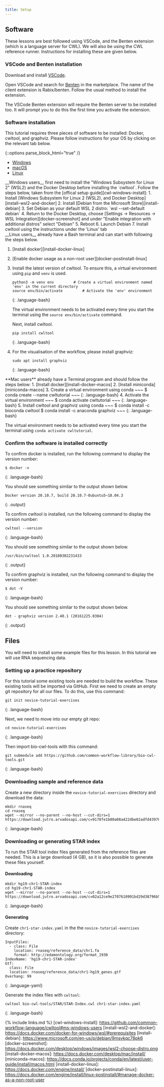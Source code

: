 ```yaml
---
title: Setup
---
```


## Software

These lessons are best followed using VSCode, and the Benten extension (which is a language server for CWL). We will also be using the CWL reference runner. Instructions for installing these are given below.

### VSCode and Benten installation

Download and install [VSCode](https://code.visualstudio.com/).

Open VSCode and search for [Benten](https://marketplace.visualstudio.com/items?itemName=sbg-rabix.benten-cwl) in the marketplace. The name of the client extension is Rabix/benten. Follow the usual method to install the extension.

The VSCode Benten extension will require the Benten server to be installed too. It will prompt you to do this the first time you activate the extension.

### Software installation
This tutorial requires three pieces of software to be installed: Docker, cwltool, and graphviz.
Please follow instructions for your OS by clicking on the relevant tab below.

{::options parse_block_html="true" /}
<div>
<ul class="nav nav-tabs nav-justified" role="tablist">
<li role="presentation" class="active"><a data-os="windows" href="#windows" aria-controls="Windows"
role="tab" data-toggle="tab">Windows</a></li>
<li role="presentation"><a data-os="macos" href="#macos" aria-controls="macOS" role="tab"
data-toggle="tab">macOS</a></li>
<li role="presentation"><a data-os="linux" href="#linux" aria-controls="Linux" role="tab"
data-toggle="tab">Linux</a></li>
</ul>

<div class="tab-content">
<article role="tabpanel" class="tab-pane active" id="windows">
__Windows users__ first need to install the "Windows Subsystem for Linux 2" (WSL2) and the Docker Desktop before installing the `cwltool`.
Follow the steps below, taken from the [offical setup guide][cwl-windows-install]:
1. Install [Windows Subsystem for Linux 2 (WSL2), and Docker Desktop][install-wsl2-and-docker]
2. Install [Debian from the Microsoft Store][install-debian]
3. Set Debian as your default WSL 2 distro: `wsl --set-default debian`
4. Return to the Docker Desktop, choose [Settings → Resources → WSL Integration][docker-screenshot] and under "Enable integration with additional distros" select "Debian"
5. Reboot
6. Launch Debian
7. Install cwltool using the instructions under the 'Linux' tab
</article>

<article role="tabpanel" class="tab-pane" id="linux">
__Linux users__ already have a Bash terminal and can start with following the steps below.

1. [Install docker][install-docker-linux]
2. [Enable docker usage as a non-root user][docker-postinstall-linux]
3. Install the latest version of cwltool. To ensure this, a virtual environment using `pip` and `venv` is used.
    ~~~
    python3 -m venv env			# Create a virtual environment named 'env' in the current directory
    source env/bin/activate			# Activate the 'env' environment
    ~~~
    {: .language-bash}

    The virtual environment needs to be activated every time you start the terminal using the `source env/bin/activate` command.

    Next, install cwltool.

    ~~~
    pip install cwltool
    ~~~
    {: .language-bash}

4.  For the visualisation of the workflow, please install graphviz:
    ~~~
    sudo apt install graphviz
    ~~~
    {: .language-bash}

</article>

<article role="tabpanel" class="tab-pane" id="macos">
**Mac users** already have a Terminal program and should follow the steps below:
1. [Install docker][install-docker-macos]
2. [Install miniconda][miniconda-macos]
3. Create a virtual environment using conda
    ~~~
    $ conda create --name cwltutorial
    ~~~
    {: .language-bash}
4. Activate the virtual environment
    ~~~
    $ conda activate cwltutorial
    ~~~
    {: .language-bash}
5. Install cwltool and graphviz using conda
    ~~~
    $ conda install -c bioconda cwltool
    $ conda install -c anaconda graphviz
    ~~~
    {: .language-bash}

The virtual environment needs to be activated every time you start the terminal using `conda activate cwltutorial`.
</article>
</div>
</div>

### Confirm the software is installed correctly
To confirm docker is installed, run the following command to display the version number:
~~~
$ docker -v
~~~
{: .language-bash}

You should see something similar to the output shown below.
~~~
Docker version 20.10.7, build 20.10.7-0ubuntu5~18.04.3
~~~
{: .output}

To confirm cwltool is installed, run the following command to display the version number:
~~~
cwltool --version
~~~
{: .language-bash}

You should see something similar to the output shown below.
~~~
/usr/bin/cwltool 1.0.20180302231433
~~~
{: .output}

To confirm graphviz is installed, run the following command to display the version number:
~~~
$ dot -V
~~~
{: .language-bash}

You should see something similar to the output shown below.
~~~
dot - graphviz version 2.40.1 (20161225.0304)
~~~
{: .output}


## Files

You will need to install some example files for this lesson. In this tutorial we will use RNA sequencing data.

### Setting up a practice repository
For this tutorial some existing tools are needed to build the workflow. These existing tools will be imported via GitHub.
First we need to create an empty git repository for all our files. To do this, use this command:
~~~
git init novice-tutorial-exercises
~~~
{: .language-bash}

Next, we need to move into our empty git repo:

~~~
cd novice-tutorial-exercises
~~~
{: .language-bash}

Then import bio-cwl-tools with this command:
~~~
git submodule add https://github.com/common-workflow-library/bio-cwl-tools.git
~~~
{: .language-bash}

### Downloading sample and reference data
Create a new directory inside the `novice-tutorial-exercises` directory and download the data:
~~~
mkdir rnaseq
cd rnaseq
wget --mirror --no-parent --no-host --cut-dirs=1 https://download.jutro.arvadosapi.com/c=9178fe1b80a08a422dbe02adfd439764+925/
~~~
{: .language-bash}

### Downloading or generating STAR index
To run the STAR tool index files generated from the reference files are needed.
This is a large download (4 GB), so it is also possible to generate these files yourself.

#### Downloading
~~~
mkdir hg19-chr1-STAR-index
cd hg19-chr1-STAR-index
wget --mirror --no-parent --no-host --cut-dirs=1 https://download.jutro.arvadosapi.com/c=02a12ce9e2707610991bd29d38796b57+2912/
~~~
{: .language-bash}

#### Generating
Create `chr1-star-index.yaml` in the the `novice-tutorial-exercises` directory:
~~~
InputFiles:
  - class: File
    location: rnaseq/reference_data/chr1.fa
    format: http://edamontology.org/format_1930
IndexName: 'hg19-chr1-STAR-index'
Gtf:
  class: File
  location: rnaseq/reference_data/chr1-hg19_genes.gtf
Overhang: 99
~~~
{: .language-yaml}

Generate the index files with `cwltool`:
~~~
cwltool bio-cwl-tools/STAR/STAR-Index.cwl chr1-star-index.yaml
~~~
{: .language-bash}

{% include links.md %}
[cwl-windows-install]: https://github.com/common-workflow-language/cwltool#ms-windows-users
[install-wsl2-and-docker]: https://docs.docker.com/docker-for-windows/wsl/#prerequisites
[install-debian]: https://www.microsoft.com/en-us/p/debian/9msvkqc78pk6
[docker-screenshot]: https://docs.docker.com/desktop/windows/images/wsl2-choose-distro.png
[install-docker-macos]: https://docs.docker.com/desktop/mac/install/
[miniconda-macos]: https://docs.conda.io/projects/conda/en/latest/user-guide/install/macos.html
[install-docker-linux]: https://docs.docker.com/engine/install/
[docker-postinstall-linux]: https://docs.docker.com/engine/install/linux-postinstall/#manage-docker-as-a-non-root-user
